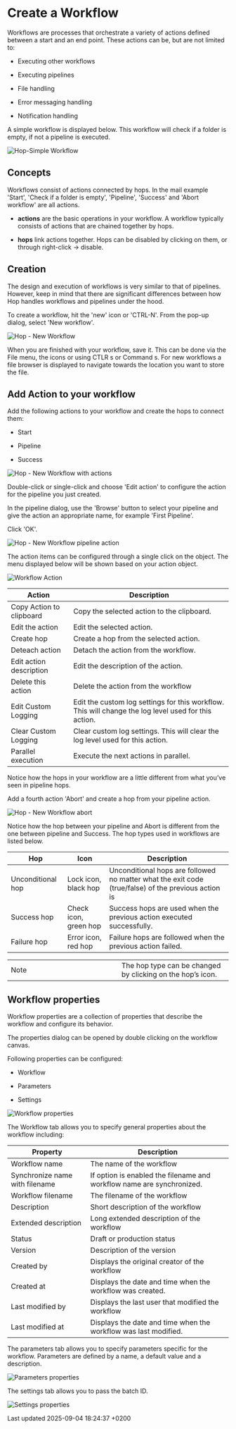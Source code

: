 <div id="header">

# Create a Workflow

</div>

<div id="content">

<div id="preamble">

<div class="sectionbody">

<div class="paragraph">

Workflows are processes that orchestrate a variety of actions defined between a start and an end point. These actions can be, but are not limited to:

</div>

<div class="ulist">

  - Executing other workflows

  - Executing pipelines

  - File handling

  - Error messaging handling

  - Notification handling

</div>

<div class="paragraph">

A simple workflow is displayed below. This workflow will check if a folder is empty, if not a pipeline is executed.

</div>

<div class="imageblock text-left">

<div class="content">

![Hop-Simple Workflow](/images/hop-gui/workflow/simple-workflow.png)

</div>

</div>

</div>

</div>

<div class="sect1">

## Concepts

<div class="sectionbody">

<div class="paragraph">

Workflows consist of actions connected by hops. In the mail example 'Start', 'Check if a folder is empty', 'Pipeline', 'Success' and 'Abort workflow' are all actions.

</div>

<div class="ulist">

  - **actions** are the basic operations in your workflow. A workflow typically consists of actions that are chained together by hops.

  - **hops** link actions together. Hops can be disabled by clicking on them, or through right-click → disable.

</div>

</div>

</div>

<div class="sect1">

## Creation

<div class="sectionbody">

<div class="paragraph">

The design and execution of workflows is very similar to that of pipelines. However, keep in mind that there are significant differences between how Hop handles workflows and pipelines under the hood.

</div>

<div class="paragraph">

To create a workflow, hit the 'new' icon or 'CTRL-N'. From the pop-up dialog, select 'New workflow'.

</div>

<div class="imageblock text-left">

<div class="content">

![Hop - New Workflow](/images/getting-started/getting-started-new-workflow.png)

</div>

</div>

<div class="paragraph">

When you are finished with your workflow, save it. This can be done via the File menu, the icons or using CTLR s or Command s. For new workflows a file browser is displayed to navigate towards the location you want to store the file.

</div>

</div>

</div>

<div class="sect1">

## Add Action to your workflow

<div class="sectionbody">

<div class="paragraph">

Add the following actions to your workflow and create the hops to connect them:

</div>

<div class="ulist">

  - Start

  - Pipeline

  - Success

</div>

<div class="imageblock text-left">

<div class="content">

![Hop - New Workflow with actions](/images/getting-started/getting-started-new-workflow-actions.png)

</div>

</div>

<div class="paragraph">

Double-click or single-click and choose 'Edit action' to configure the action for the pipeline you just created.

</div>

<div class="paragraph">

In the pipeline dialog, use the 'Browse' button to select your pipeline and give the action an appropriate name, for example 'First Pipeline'.

</div>

<div class="paragraph">

Click 'OK'.

</div>

<div class="imageblock text-left">

<div class="content">

![Hop - New Workflow pipeline action](/images/getting-started/getting-started-new-workflow-pipeline-action.png)

</div>

</div>

<div class="paragraph">

The action items can be configured through a single click on the object. The menu displayed below will be shown based on your action object.

</div>

<div class="imageblock text-left">

<div class="content">

![Workflow Action](/images/hop-gui/workflow/workflow-action.png)

</div>

</div>

| Action                   | Description                                                                                          |
| ------------------------ | ---------------------------------------------------------------------------------------------------- |
| Copy Action to clipboard | Copy the selected action to the clipboard.                                                           |
| Edit the action          | Edit the selected action.                                                                            |
| Create hop               | Create a hop from the selected action.                                                               |
| Deteach action           | Detach the action from the workflow.                                                                 |
| Edit action description  | Edit the description of the action.                                                                  |
| Delete this action       | Delete the action from the workflow                                                                  |
| Edit Custom Logging      | Edit the custom log settings for this workflow. This will change the log level used for this action. |
| Clear Custom Logging     | Clear custom log settings. This will clear the log level used for this action.                       |
| Parallel execution       | Execute the next actions in parallel.                                                                |

<div class="paragraph">

Notice how the hops in your workflow are a little different from what you’ve seen in pipeline hops.

</div>

<div class="paragraph">

Add a fourth action 'Abort' and create a hop from your pipeline action.

</div>

<div class="imageblock text-left">

<div class="content">

![Hop - New Workflow abort](/images/getting-started/getting-started-new-workflow-abort.png)

</div>

</div>

<div class="paragraph">

Notice how the hop between your pipeline and Abort is different from the one between pipeline and Success. The hop types used in workflows are listed below.

</div>

| Hop               | Icon                  | Description                                                                                         |
| ----------------- | --------------------- | --------------------------------------------------------------------------------------------------- |
| Unconditional hop | Lock icon, black hop  | Unconditional hops are followed no matter what the exit code (true/false) of the previous action is |
| Success hop       | Check icon, green hop | Success hops are used when the previous action executed successfully.                               |
| Failure hop       | Error icon, red hop   | Failure hops are followed when the previous action failed.                                          |

<div class="admonitionblock note">

<table>
<colgroup>
<col style="width: 50%" />
<col style="width: 50%" />
</colgroup>
<tbody>
<tr class="odd">
<td><div class="title">
Note
</div></td>
<td>The hop type can be changed by clicking on the hop’s icon.</td>
</tr>
</tbody>
</table>

</div>

</div>

</div>

<div class="sect1">

## Workflow properties

<div class="sectionbody">

<div class="paragraph">

Workflow properties are a collection of properties that describe the workflow and configure its behavior.

</div>

<div class="paragraph">

The properties dialog can be opened by double clicking on the workflow canvas.

</div>

<div class="paragraph">

Following properties can be configured:

</div>

<div class="ulist">

  - Workflow

  - Parameters

  - Settings

</div>

<div class="imageblock text-left">

<div class="content">

![Workflow properties](/images/hop-gui/workflow/workflow-properties.png)

</div>

</div>

<div class="paragraph">

The Workflow tab allows you to specify general properties about the workflow including:

</div>

| Property                       | Description                                                           |
| ------------------------------ | --------------------------------------------------------------------- |
| Workflow name                  | The name of the workflow                                              |
| Synchronize name with filename | If option is enabled the filename and workflow name are synchronized. |
| Workflow filename              | The filename of the workflow                                          |
| Description                    | Short description of the workflow                                     |
| Extended description           | Long extended description of the workflow                             |
| Status                         | Draft or production status                                            |
| Version                        | Description of the version                                            |
| Created by                     | Displays the original creator of the workflow                         |
| Created at                     | Displays the date and time when the workflow was created.             |
| Last modified by               | Displays the last user that modified the workflow                     |
| Last modified at               | Displays the date and time when the workflow was last modified.       |

<div class="paragraph">

The parameters tab allows you to specify parameters specific for the workflow. Parameters are defined by a name, a default value and a description.

</div>

<div class="imageblock text-left">

<div class="content">

![Parameters properties](/images/hop-gui/workflow/parameters-properties.png)

</div>

</div>

<div class="paragraph">

The settings tab allows you to pass the batch ID.

</div>

<div class="imageblock text-left">

<div class="content">

![Settings properties](/images/hop-gui/workflow/settings-properties.png)

</div>

</div>

</div>

</div>

</div>

<div id="footer">

<div id="footer-text">

Last updated 2025-09-04 18:24:37 +0200

</div>

</div>
